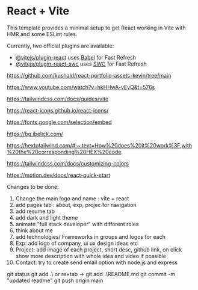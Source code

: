 # React + Vite

This template provides a minimal setup to get React working in Vite with HMR and some ESLint rules.

Currently, two official plugins are available:

- [@vitejs/plugin-react](https://github.com/vitejs/vite-plugin-react/blob/main/packages/plugin-react/README.md) uses [Babel](https://babeljs.io/) for Fast Refresh
- [@vitejs/plugin-react-swc](https://github.com/vitejs/vite-plugin-react-swc) uses [SWC](https://swc.rs/) for Fast Refresh


https://github.com/kushald/react-portfolio-assets-kevin/tree/main

https://www.youtube.com/watch?v=hkHHwA-vEyQ&t=576s

https://tailwindcss.com/docs/guides/vite

https://react-icons.github.io/react-icons/

https://fonts.google.com/selection/embed

https://bg.ibelick.com/

https://hextotailwind.com/#:~:text=How%20does%20it%20work%3F,with%20the%20corresponding%20HEX%20code.

https://tailwindcss.com/docs/customizing-colors

https://motion.dev/docs/react-quick-start


Changes to be done:

1. Change the main logo and name : vite + react
2. add pages tab : about, exp, projec for navigation
3. add resume tab
4. add dark and light theme
5. animate "full stack developer" with different roles
6. think about me
7. add technologies/ Frameworks in groups and logos for each
8. Exp: add logo of company, ui ux design ideas etc
9. Project: add image of each project, short desc, github link, on click show more description with whole idea and video if possible
10. Contact: try to create send email option with node.js and express

git status
git add .\ or re+tab -> git add .\README.md
git commit -m "updated readme"
git push origin main